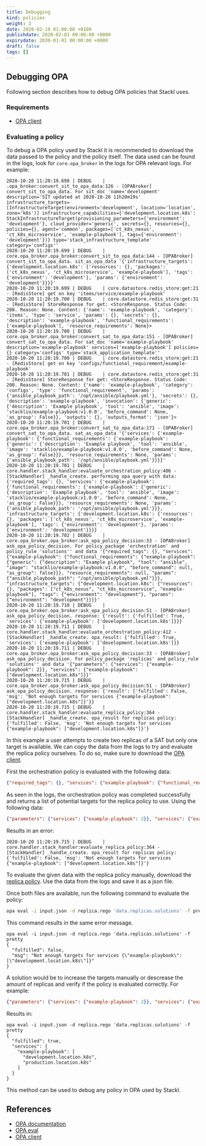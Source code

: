 ```yaml
---
title: Debugging
kind: policies
weight: 3
date: 2020-02-10 01:00:00 +0100
publishdate: 2020-02-01 00:00:00 +0000
expirydate: 2030-01-01 00:00:00 +0000
draft: false
tags: []
---
```

## Debugging OPA

Following section describes how to debug OPA policies that Stackl uses.

### Requirements

- [OPA client](https://www.openpolicyagent.org/docs/latest/#running-opa)

### Evaluating a policy

To debug a OPA policy used by Stackl it is recommended to download the data passed to the policy and the policy itself. The data used can be found in the logs, look for `core.opa_broker` in the logs for OPA relevant logs. For example:

```log
2020-10-20 11:20:19.698 | DEBUG    |  .opa_broker:convert_sit_to_opa_data:126 - [OPABroker] convert_sit_to_opa_data. For sit_doc 'name='development' description='SIT updated at 2020-10-20 11h20m19s' infrastructure_targets=[InfrastructureTarget(environment='development', location='location', zone='k8s')] infrastructure_capabilities={'development.location.k8s': StackInfrastructureTarget(provisioning_parameters={'environment': 'development'}, cloud_provider='generic', secrets={}, resources={}, policies={}, agent='common', packages=['ct_k8s_nexus', 'ct_k8s_microservice', 'example-playbook'], tags={'environment': 'development'})} type='stack_infrastructure_template' category='configs''
2020-10-20 11:20:19.699 | DEBUG    | core.opa_broker.opa_broker:convert_sit_to_opa_data:144 - [OPABroker] convert_sit_to_opa_data. sit_as_opa_data '{'infrastructure_targets': {'development.location.k8s': {'resources': {}, 'packages': ['ct_k8s_nexus', 'ct_k8s_microservice', 'example-playbook'], 'tags': {'environment': 'development'}, 'params': {'environment': 'development'}}}}'
2020-10-20 11:20:19.699 | DEBUG    | core.datastore.redis_store:get:21 - [RedisStore] get on key 'items/service/example-playbook'
2020-10-20 11:20:19.700 | DEBUG    | core.datastore.redis_store:get:31 - [RedisStore] StoreResponse for get: <StoreResponse. Status Code: 200. Reason: None. Content: {'name': 'example-playbook', 'category': 'items', 'type': 'service', 'params': {}, 'secrets': {}, 'description': 'example-playbook', 'functional_requirements': ['example-playbook'], 'resource_requirements': None}>
2020-10-20 11:20:19.700 | DEBUG    | core.opa_broker.opa_broker:convert_sat_to_opa_data:151 - [OPABroker] convert_sat_to_opa_data. For sat_doc 'name='example-playbook' description='example-playbook' services=['example-playbook'] policies={} category='configs' type='stack_application_template''
2020-10-20 11:20:19.700 | DEBUG    | core.datastore.redis_store:get:21 - [RedisStore] get on key 'configs/functional_requirement/example-playbook'
2020-10-20 11:20:19.701 | DEBUG    | core.datastore.redis_store:get:31 - [RedisStore] StoreResponse for get: <StoreResponse. Status Code: 200. Reason: None. Content: {'name': 'example-playbook', 'category': 'configs', 'type': 'functional_requirement', 'params': {'ansible_playbook_path': '/opt/ansible/playbook.yml'}, 'secrets': {}, 'description': 'example-playbook', 'invocation': {'generic': {'description': 'Example playbook', 'tool': 'ansible', 'image': 'stacklio/example-playbook:v1.0.0', 'before_command': None, 'as_group': False}}, 'outputs': {}, 'outputs_format': 'json'}>
2020-10-20 11:20:19.701 | DEBUG    | core.opa_broker.opa_broker:convert_sat_to_opa_data:171 - [OPABroker] convert_sat_to_opa_data. sat_as_opa_data '{'services': {'example-playbook': {'functional_requirements': {'example-playbook': {'generic': {'description': 'Example playbook', 'tool': 'ansible', 'image': 'stacklio/example-playbook:v1.0.0', 'before_command': None, 'as_group': False}}}, 'resource_requirements': None, 'params': {'ansible_playbook_path': '/opt/ansible/playbook.yml'}}}}'
2020-10-20 11:20:19.701 | DEBUG    | core.handler.stack_handler:evaluate_orchestration_policy:406 - [StackHandler] _handle_create. performing opa query with data: {'required_tags': {}, 'services': {'example-playbook': {'functional_requirements': {'example-playbook': {'generic': {'description': 'Example playbook', 'tool': 'ansible', 'image': 'stacklio/example-playbook:v1.0.0', 'before_command': None, 'as_group': False}}}, 'resource_requirements': None, 'params': {'ansible_playbook_path': '/opt/ansible/playbook.yml'}}}, 'infrastructure_targets': {'development.location.k8s': {'resources': {}, 'packages': ['ct_k8s_nexus', 'ct_k8s_microservice', 'example-playbook'], 'tags': {'environment': 'development'}, 'params': {'environment': 'development'}}}}
2020-10-20 11:20:19.702 | DEBUG    | core.opa_broker.opa_broker:ask_opa_policy_decision:33 - [OPABroker] ask_opa_policy_decision. For policy_package 'orchestration' and policy_rule 'solutions'' and data '{"required_tags": {}, "services": {"example-playbook": {"functional_requirements": {"example-playbook": {"generic": {"description": "Example playbook", "tool": "ansible", "image": "stacklio/example-playbook:v1.0.0", "before_command": null, "as_group": false}}}, "resource_requirements": null, "params": {"ansible_playbook_path": "/opt/ansible/playbook.yml"}}}, "infrastructure_targets": {"development.location.k8s": {"resources": {}, "packages": ["ct_k8s_nexus", "ct_k8s_microservice", "example-playbook"], "tags": {"environment": "development"}, "params": {"environment": "development"}}}}'
2020-10-20 11:20:19.710 | DEBUG    | core.opa_broker.opa_broker:ask_opa_policy_decision:51 - [OPABroker] ask_opa_policy_decision. response: {'result': {'fulfilled': True, 'services': {'example-playbook': ['development.location.k8s']}}}
2020-10-20 11:20:19.711 | DEBUG    | core.handler.stack_handler:evaluate_orchestration_policy:412 - [StackHandler] _handle_create. opa_result: {'fulfilled': True, 'services': {'example-playbook': ['development.location.k8s']}}
2020-10-20 11:20:19.711 | DEBUG    | core.opa_broker.opa_broker:ask_opa_policy_decision:33 - [OPABroker] ask_opa_policy_decision. For policy_package 'replicas' and policy_rule 'solutions'' and data '{"parameters": {"services": {"example-playbook": 2}}, "services": {"example-playbook": ["development.location.k8s"]}}'
2020-10-20 11:20:19.715 | DEBUG    | core.opa_broker.opa_broker:ask_opa_policy_decision:51 - [OPABroker] ask_opa_policy_decision. response: {'result': {'fulfilled': False, 'msg': 'Not enough targets for services {"example-playbook": ["development.location.k8s"]}'}}
2020-10-20 11:20:19.715 | DEBUG    | core.handler.stack_handler:evaluate_replica_policy:364 - [StackHandler] _handle_create. opa_result for replicas policy: {'fulfilled': False, 'msg': 'Not enough targets for services {"example-playbook": ["development.location.k8s"]}'}
```

In this example a user attempts to create two replicas of a SAT but only one target is available. We can copy the data from the logs to try and evaluate the replica policy ourselves. To do so, make sure to download the [OPA client](https://www.openpolicyagent.org/docs/latest/#running-opa).

First the orchestration policy is evaluated with the following data:

```json
{"required_tags": {}, "services": {"example-playbook": {"functional_requirements": {"example-playbook": {"generic": {"description": "Example playbook", "tool": "ansible", "image": "stacklio/example-playbook:v1.0.0", "before_command": null, "as_group": false}}}, "resource_requirements": null, "params": {"ansible_playbook_path": "/opt/ansible/playbook.yml"}}}, "infrastructure_targets": {"development.location.k8s": {"resources": {}, "packages": ["ct_k8s_nexus", "ct_k8s_microservice", "example-playbook"], "tags": {"environment": "development"}, "params": {"environment": "development"}}}}
```

As seen in the logs, the orchestration policy was completed successfully and returns a list of potential targets for the replica policy to use. Using the following data:

```json
{"parameters": {"services": {"example-playbook": 2}}, "services": {"example-playbook": ["development.location.k8s"]}}
```

Results in an error:

```log
2020-10-20 11:20:19.715 | DEBUG    | core.handler.stack_handler:evaluate_replica_policy:364 - [StackHandler] _handle_create. opa_result for replicas policy: {'fulfilled': False, 'msg': 'Not enough targets for services {"example-playbook": ["development.location.k8s"]}'}
```

To evaluate the given data with the replica policy manually, download the [replica policy](https://github.com/stacklio/stackl/blob/master/build/example_policies/policy_replicas.rego). Use the data from the logs and save it as a json file.

Once both files are available, run the following command to evaluate the policy:

```bash
opa eval -i input.json -d replica.rego 'data.replicas.solutions' -f pretty
```

This command results in the same error message. 

```log
opa eval -i input.json -d replica.rego 'data.replicas.solutions' -f pretty
{
  "fulfilled": false,
  "msg": "Not enough targets for services {\"example-playbook\": [\"development.location.k8s\"]}"
}
```

A solution would be to increase the targets manually or descrease the amount of replicas and verify if the policy is evaluated correctly. For example:

```json
{"parameters": {"services": {"example-playbook": 2}}, "services": {"example-playbook": ["development.location.k8s", "production.location.k8s"]}}
```

Results in:

```log
opa eval -i input.json -d replica.rego 'data.replicas.solutions' -f pretty
{
  "fulfilled": true,
  "services": {
    "example-playbook": [
      "development.location.k8s",
      "production.location.k8s"
    ]
  }
}
```

This method can be used to debug any policy in OPA used by Stackl.

## References

- [OPA documentation](https://www.openpolicyagent.org/docs/latest/)
- [OPA eval](https://www.openpolicyagent.org/docs/latest/#2-try-opa-eval)
- [OPA client](https://www.openpolicyagent.org/docs/latest/#running-opa)
